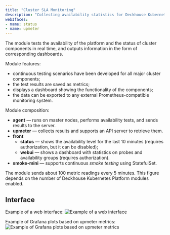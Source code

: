 ```yaml
---
title: "Cluster SLA Monitoring"
description: "Collecting availability statistics for Deckhouse Kubernetes Platform cluster components."
webIfaces:
- name: status
- name: upmeter
---
```


The module tests the availability of the platform and the status of cluster components in real time, and outputs information in the form of corresponding dashboards.

Module features:

- continuous testing scenarios have been developed for all major cluster components;
- the test results are saved as metrics;
- displays a dashboard showing the functionality of the components;
- the data can be exported to any external Prometheus-compatible monitoring system.

Module composition:

- **agent** — runs on master nodes, performs availability tests, and sends results to the server.
- **upmeter** — collects results and supports an API server to retrieve them.
- **front**
  - **status** — shows the availability level for the last 10 minutes (requires authorization, but it can be disabled);
  - **webui** — shows a dashboard with statistics on probes and availability groups (requires authorization).
- **smoke-mini** — supports continuous *smoke testing* using StatefulSet.

The module sends about 100 metric readings every 5 minutes. This figure depends on the number of Deckhouse Kubernetes Platform modules enabled.

## Interface

Example of a web interface:
![Example of a web interface](../../images/upmeter/image1.png)

Example of Grafana plots based on upmeter metrics:
![Example of Grafana plots based on upmeter metrics](../../images/upmeter/image2.png)
